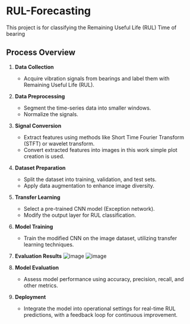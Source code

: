 # RUL-Forecasting
This project is for classifying the Remaining Useful Life (RUL) Time of bearing 
## Process Overview

1. **Data Collection**
   - Acquire vibration signals from bearings and label them with Remaining Useful Life (RUL).

2. **Data Preprocessing**
   - Segment the time-series data into smaller windows.
   - Normalize the signals.

3. **Signal Conversion**
   - Extract features using methods like Short Time Fourier Transform (STFT) or wavelet transform.
   - Convert extracted features into images in this work simple plot creation is used.

4. **Dataset Preparation**
   - Split the dataset into training, validation, and test sets.
   - Apply data augmentation to enhance image diversity.

5. **Transfer Learning**
   - Select a pre-trained CNN model (Exception network).
   - Modify the output layer for RUL classification.

6. **Model Training**
   - Train the modified CNN on the image dataset, utilizing transfer learning techniques.
7. **Evaluation Results**
     ![image](https://github.com/user-attachments/assets/170131b3-2a26-456b-a032-dce5eb058f2b)
     ![image](https://github.com/user-attachments/assets/c1759fca-0025-4797-bd6d-0fa70ba0170f)


7. **Model Evaluation**
   - Assess model performance using accuracy, precision, recall, and other metrics.

8. **Deployment**
   - Integrate the model into operational settings for real-time RUL predictions, with a feedback loop for continuous improvement.
